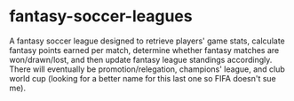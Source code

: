 # fantasy-soccer-leagues

A fantasy soccer league designed to retrieve players' game stats, calculate fantasy points earned per match, determine whether fantasy matches are won/drawn/lost, and then update fantasy league standings accordingly.  There will eventually be promotion/relegation, champions' league, and club world cup (looking for a better name for this last one so FIFA doesn't sue me).
